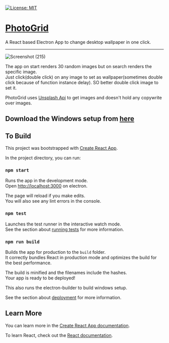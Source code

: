 [![License: MIT](https://img.shields.io/badge/License-MIT-yellow.svg)](https://opensource.org/licenses/MIT)

# [PhotoGrid](https://github.com/NikhilNamal17/PhotoGrid/releases)

A React based Electron App to change desktop wallpaper in one click.
<hr>

![Screenshot (215)](https://user-images.githubusercontent.com/30730696/59944748-3ad25400-9483-11e9-98e5-540dd267891f.png)

The app on start renders 30 random images but on search renders the specific image.<br>
Just click(double click) on any image to set as wallpaper(sometimes double click because of function instance delay). SO better double click image to set it.

PhotoGrid uses [Unsplash Api](https://unsplash.com/developers) to get images and doesn't hold any copywrite over images.<br> 

## Download the Windows setup from [here](https://github.com/NikhilNamal17/PhotoGrid/releases)

## To Build 

This project was bootstrapped with [Create React App](https://github.com/facebook/create-react-app).

In the project directory, you can run:

### `npm start`

Runs the app in the development mode.<br>
Open [http://localhost:3000](http://localhost:3000) on electron.

The page will reload if you make edits.<br>
You will also see any lint errors in the console.

### `npm test`

Launches the test runner in the interactive watch mode.<br>
See the section about [running tests](https://facebook.github.io/create-react-app/docs/running-tests) for more information.

### `npm run build`

Builds the app for production to the `build` folder.<br>
It correctly bundles React in production mode and optimizes the build for the best performance.

The build is minified and the filenames include the hashes.<br>
Your app is ready to be deployed!

This also runs the electron-builder to build windows setup.
 
See the section about [deployment](https://facebook.github.io/create-react-app/docs/deployment) for more information.


## Learn More

You can learn more in the [Create React App documentation](https://facebook.github.io/create-react-app/docs/getting-started).

To learn React, check out the [React documentation](https://reactjs.org/).


